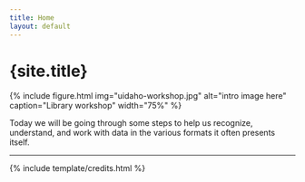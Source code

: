 ```yaml
---
title: Home
layout: default
---
```


# {site.title}

{% include figure.html img="uidaho-workshop.jpg" alt="intro image here" caption="Library workshop" width="75%" %}


Today we will be going through some steps to help us recognize, understand, and work with data in the various formats it often presents itself. 


------

{% include template/credits.html %}
